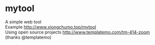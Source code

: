 # mytool
A simple web tool<br/>
Example http://www.xiongchumo.top/mytool<br/>
Using open source projects http://www.templatemo.com/tm-414-zoom (thanks @templatemo)
